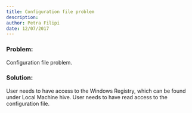 ```yaml
---
title: Configuration file problem
description: 
author: Petra Filipi
date: 12/07/2017
---
```


### Problem:
Configuration file problem.
### Solution:
User needs to have access to the Windows Registry, which can be found under Local Machine hive. User needs to have read access to the configuration file.